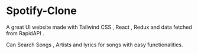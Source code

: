 # Spotify-Clone


A great UI website made with Tailwind CSS , React , Redux and data fetched from RapidAPI .

Can Search Songs , Artists and lyrics for songs with easy functionalities.
